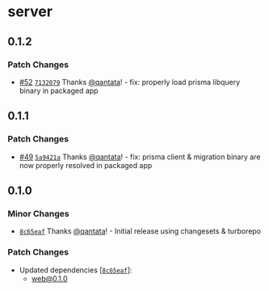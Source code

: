 # server

## 0.1.2

### Patch Changes

- [#52](https://github.com/qantata/aard/pull/52) [`7132079`](https://github.com/qantata/aard/commit/7132079dc4c6323c0aa58687a1b4d30c80a08449) Thanks [@qantata](https://github.com/qantata)! - fix: properly load prisma libquery binary in packaged app

## 0.1.1

### Patch Changes

- [#49](https://github.com/qantata/aard/pull/49) [`5a9421a`](https://github.com/qantata/aard/commit/5a9421ae6843001ac5057c37fe0ee5572980b992) Thanks [@qantata](https://github.com/qantata)! - fix: prisma client & migration binary are now properly resolved in packaged app

## 0.1.0

### Minor Changes

- [`8c65eaf`](https://github.com/qantata/aard/commit/8c65eaf902a8799b3ef09f76b0671312aab07c32) Thanks [@qantata](https://github.com/qantata)! - Initial release using changesets & turborepo

### Patch Changes

- Updated dependencies [[`8c65eaf`](https://github.com/qantata/aard/commit/8c65eaf902a8799b3ef09f76b0671312aab07c32)]:
  - web@0.1.0
